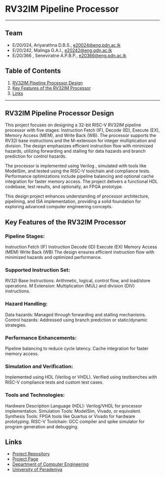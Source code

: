 [comment]: # "This is the standard layout for the project, but you can clean this and use your own template"

# RV32IM Pipeline Processor 

---

<!-- 
This is a sample image, to show how to add images to your page. To learn more options, please refer [this](https://projects.ce.pdn.ac.lk/docs/faq/how-to-add-an-image/)

![Sample Image](./images/sample.png)
 -->

## Team
-  E/20/024, Ariyarathna D.B.S., [e20024@eng.pdn.ac.lk](e20024@eng.pdn.ac.lk)
-  E/20/242, Malinga G.A.I., [e20242@eng.pdn.ac.lk](e20242@eng.pdn.ac.lk)
-  E/20/366 , Seneviratne A.P.B.P., [e20366@eng.pdn.ac.lk](e20366@eng.pdn.ac.lk)

## Table of Contents
1. [RV32IM Pipeline Processor Design](#RV32IM-Pipeline-Processor-Design)
2. [Key Features of the RV32IM Processor](#key-Features-of-the-RV32IM-Processor)
3. [Links](#links)

---

## RV32IM Pipeline Processor Design

This project focuses on designing a 32-bit RISC-V RV32IM pipeline processor with five stages: Instruction Fetch (IF), Decode (ID), Execute (EX), Memory Access (MEM), and Write Back (WB). The processor supports the RV32I base instructions and the M-extension for integer multiplication and division. The design emphasizes efficient instruction flow with minimized hazards, utilizing forwarding and stalling for data hazards and branch prediction for control hazards.

The processor is implemented using Verilog , simulated with tools like ModelSim, and tested using the RISC-V toolchain and compliance tests. Performance optimizations include pipeline balancing and optional cache integration for faster memory access. The project delivers a functional HDL codebase, test results, and optionally, an FPGA prototype.

This design project enhances understanding of processor architecture, pipelining, and ISA implementation, providing a solid foundation for exploring advanced computer engineering concepts.

## Key Features of the RV32IM Processor

### Pipeline Stages:
Instruction Fetch (IF)
Instruction Decode (ID)
Execute (EX)
Memory Access (MEM)
Write Back (WB)
The design ensures efficient instruction flow with minimized hazards and optimized performance.

### Supported Instruction Set:
RV32I Base Instructions: Arithmetic, logical, control flow, and load/store operations.
M Extension: Multiplication (MUL) and division (DIV) instructions.

### Hazard Handling:
Data hazards: Managed through forwarding and stalling mechanisms.
Control hazards: Addressed using branch prediction or static/dynamic strategies.

### Performance Enhancements:
Pipeline balancing to reduce cycle latency.
Cache integration for faster memory access.

### Simulation and Verification:
Implemented using HDL (Verilog or VHDL).
Verified using testbenches with RISC-V compliance tests and custom test cases.

### Tools and Technologies:
Hardware Description Language (HDL): Verilog/VHDL for processor implementation.
Simulation Tools: ModelSim, Vivado, or equivalent.
Synthesis Tools: FPGA tools like Quartus or Vivado for hardware prototyping.
RISC-V Toolchain: GCC compiler and spike simulator for program generation and debugging.


## Links

- [Project Repository](https://github.com/cepdnaclk/e20-co502-RV32IM_Pipelined_Processor_Group-05)
- [Project Page](https://cepdnaclk.github.io/e20-co502-RV32IM_Pipelined_Processor_Group-05)
- [Department of Computer Engineering](http://www.ce.pdn.ac.lk/)
- [University of Peradeniya](https://eng.pdn.ac.lk/)


[//]: # (Please refer this to learn more about Markdown syntax)
[//]: # (https://github.com/adam-p/markdown-here/wiki/Markdown-Cheatsheet)
